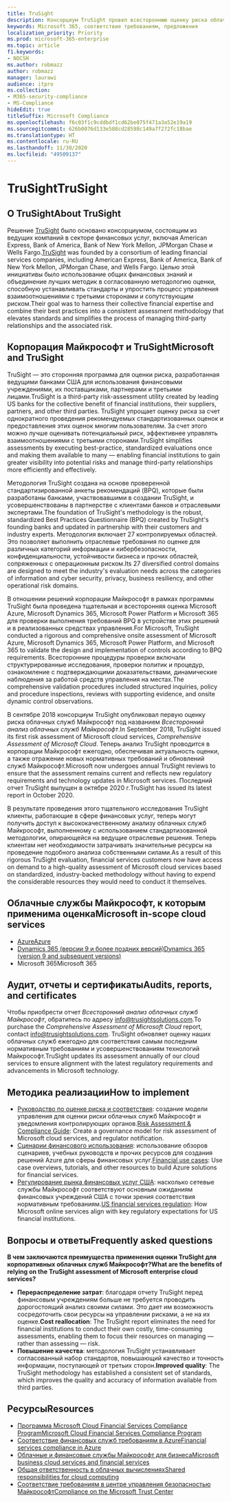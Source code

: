 ```yaml
---
title: TruSight
description: Консорциум TruSight провел всестороннюю оценку риска облачных служб Майкрософт, созданных в соответствии с самыми жесткими требованиями клиентов, работающих в сфере финансовых услуг.
keywords: Microsoft 365, соответствие требованиям, предложения
localization_priority: Priority
ms.prod: microsoft-365-enterprise
ms.topic: article
f1.keywords:
- NOCSH
ms.author: robmazz
author: robmazz
manager: laurawi
audience: itpro
ms.collection:
- M365-security-compliance
- MS-Compliance
hideEdit: true
titleSuffix: Microsoft Compliance
ms.openlocfilehash: f6c03f1c9cddbdf1cd62be075f471a3a52e19a19
ms.sourcegitcommit: 626b0076d133e588cd28598c149a7f272fc18bae
ms.translationtype: HT
ms.contentlocale: ru-RU
ms.lasthandoff: 11/30/2020
ms.locfileid: "49509137"
---
```

# <a name="trusight"></a><span data-ttu-id="a3b0f-104">TruSight</span><span class="sxs-lookup"><span data-stu-id="a3b0f-104">TruSight</span></span>

## <a name="about-trusight"></a><span data-ttu-id="a3b0f-105">О TruSight</span><span class="sxs-lookup"><span data-stu-id="a3b0f-105">About TruSight</span></span>

<span data-ttu-id="a3b0f-106">Решение [TruSight](https://trusightsolutions.com/) было основано консорциумом, состоящим из ведущих компаний в секторе финансовых услуг, включая American Express, Bank of America, Bank of New York Mellon, JPMorgan Chase и Wells Fargo.</span><span class="sxs-lookup"><span data-stu-id="a3b0f-106">[TruSight](https://trusightsolutions.com/) was founded by a consortium of leading financial services companies, including American Express, Bank of America, Bank of New York Mellon, JPMorgan Chase, and Wells Fargo.</span></span> <span data-ttu-id="a3b0f-107">Целью этой инициативы было использование общих финансовых знаний и объединение лучших методик в согласованную методологию оценки, способную устанавливать стандарты и упростить процесс управления взаимоотношениями с третьими сторонами и сопутствующим риском.</span><span class="sxs-lookup"><span data-stu-id="a3b0f-107">Their goal was to harness their collective financial expertise and combine their best practices into a consistent assessment methodology that elevates standards and simplifies the process of managing third-party relationships and the associated risk.</span></span>

## <a name="microsoft-and-trusight"></a><span data-ttu-id="a3b0f-108">Корпорация Майкрософт и TruSight</span><span class="sxs-lookup"><span data-stu-id="a3b0f-108">Microsoft and TruSight</span></span>

<span data-ttu-id="a3b0f-109">TruSight — это сторонняя программа для оценки риска, разработанная ведущими банками США для использования финансовыми учреждениями, их поставщиками, партнерами и третьими лицами.</span><span class="sxs-lookup"><span data-stu-id="a3b0f-109">TruSight is a third-party risk-assessment utility created by leading US banks for the collective benefit of financial institutions, their suppliers, partners, and other third parties.</span></span> <span data-ttu-id="a3b0f-110">TruSight упрощает оценку риска за счет однократного проведения рекомендуемых стандартизованных оценок и предоставления этих оценок многим пользователям. За счет этого можно лучше оценивать потенциальный риск, эффективнее управлять взаимоотношениями с третьими сторонами.</span><span class="sxs-lookup"><span data-stu-id="a3b0f-110">TruSight simplifies assessments by executing best-practice, standardized evaluations once and making them available to many — enabling financial institutions to gain greater visibility into potential risks and manage third-party relationships more efficiently and effectively.</span></span>

<span data-ttu-id="a3b0f-111">Методология TruSight создана на основе проверенной стандартизированной анкеты рекомендаций (BPQ), которые были разработаны банками, участвовавшими в создании TruSight, и усовершенствованы в партнерстве с клиентами банков и отраслевыми экспертами.</span><span class="sxs-lookup"><span data-stu-id="a3b0f-111">The foundation of TruSight's methodology is the robust, standardized Best Practices Questionnaire (BPQ) created by TruSight's founding banks and updated in partnership with their customers and industry experts.</span></span> <span data-ttu-id="a3b0f-112">Методология включает 27 контролируемых областей. Это позволяет выполнить отраслевые требования по оценке для различных категорий информации и кибербезопасности, конфиденциальности, устойчивости бизнеса и прочих областей, сопряженных с операционным риском.</span><span class="sxs-lookup"><span data-stu-id="a3b0f-112">Its 27 diversified control domains are designed to meet the industry's evaluation needs across the categories of information and cyber security, privacy, business resiliency, and other operational risk domains.</span></span>

<span data-ttu-id="a3b0f-113">В отношении решений корпорации Майкрософт в рамках программы TruSight была проведена тщательная и всесторонняя оценка Microsoft Azure, Microsoft Dynamics 365, Microsoft Power Platform и Microsoft 365 для проверки выполнения требований BPQ в устройстве этих решений и в реализованных средствах управления.</span><span class="sxs-lookup"><span data-stu-id="a3b0f-113">For Microsoft, TruSight conducted a rigorous and comprehensive onsite assessment of Microsoft Azure, Microsoft Dynamics 365, Microsoft Power Platform, and Microsoft 365 to validate the design and implementation of controls according to BPQ requirements.</span></span> <span data-ttu-id="a3b0f-114">Всесторонние процедуры проверки включали структурированные исследования, проверки политик и процедур, ознакомление с подтверждающими доказательствами, динамические наблюдения за работой средств управления на местах.</span><span class="sxs-lookup"><span data-stu-id="a3b0f-114">The comprehensive validation procedures included structured inquiries, policy and procedure inspections, reviews with supporting evidence, and onsite dynamic control observations.</span></span>

<span data-ttu-id="a3b0f-115">В сентябре 2018 консорциум TruSight опубликовал первую оценку риска облачных служб Майкрософт под названием *Всесторонний анализ облачных служб Майкрософт*.</span><span class="sxs-lookup"><span data-stu-id="a3b0f-115">In September 2018, TruSight issued its first risk assessment of Microsoft cloud services, *Comprehensive Assessment of Microsoft Cloud*.</span></span> <span data-ttu-id="a3b0f-116">Теперь анализ TruSight проводится в корпорации Майкрософт ежегодно, обеспечивая актуальность оценки, а также отражение новых нормативных требований и обновлений служб Майкрософт.</span><span class="sxs-lookup"><span data-stu-id="a3b0f-116">Microsoft now undergoes annual TruSight reviews to ensure that the assessment remains current and reflects new regulatory requirements and technology updates in Microsoft services.</span></span> <span data-ttu-id="a3b0f-117">Последний отчет TruSight выпущен в октябре 2020 г.</span><span class="sxs-lookup"><span data-stu-id="a3b0f-117">TruSight has issued its latest report in October 2020.</span></span>

<span data-ttu-id="a3b0f-118">В результате проведения этого тщательного исследования TruSight клиенты, работающие в сфере финансовых услуг, теперь могут получить доступ к высококачественному анализу облачных служб Майкрософт, выполненному с использованием стандартизованной методологии, опирающейся на ведущие отраслевые решения. Теперь клиентам нет необходимости затрачивать значительные ресурсы на проведение подобного анализа собственными силами.</span><span class="sxs-lookup"><span data-stu-id="a3b0f-118">As a result of this rigorous TruSight evaluation, financial services customers now have access on demand to a high-quality assessment of Microsoft cloud services based on standardized, industry-backed methodology without having to expend the considerable resources they would need to conduct it themselves.</span></span>

## <a name="microsoft-in-scope-cloud-services"></a><span data-ttu-id="a3b0f-119">Облачные службы Майкрософт, к которым применима оценка</span><span class="sxs-lookup"><span data-stu-id="a3b0f-119">Microsoft in-scope cloud services</span></span>

- [<span data-ttu-id="a3b0f-120">Azure</span><span class="sxs-lookup"><span data-stu-id="a3b0f-120">Azure</span></span>](https://aka.ms/AzureCompliance)
- [<span data-ttu-id="a3b0f-121">Dynamics 365 (версии 9 и более поздних версий)</span><span class="sxs-lookup"><span data-stu-id="a3b0f-121">Dynamics 365 (version 9 and subsequent versions)</span></span>](https://aka.ms/d365-compliance-list)
- <span data-ttu-id="a3b0f-122">Microsoft 365</span><span class="sxs-lookup"><span data-stu-id="a3b0f-122">Microsoft 365</span></span>

## <a name="audits-reports-and-certificates"></a><span data-ttu-id="a3b0f-123">Аудит, отчеты и сертификаты</span><span class="sxs-lookup"><span data-stu-id="a3b0f-123">Audits, reports, and certificates</span></span>

<span data-ttu-id="a3b0f-124">Чтобы приобрести отчет *Всесторонний анализ облачных служб Майкрософт*, обратитесь по адресу info@trusightsolutions.com.</span><span class="sxs-lookup"><span data-stu-id="a3b0f-124">To purchase the *Comprehensive Assessment of Microsoft Cloud* report, contact info@trusightsolutions.com.</span></span> <span data-ttu-id="a3b0f-125">TruSight обновляет оценку наших облачных служб ежегодно для соответствия самым последним нормативным требованиям и усовершенствованиям технологий Майкрософт.</span><span class="sxs-lookup"><span data-stu-id="a3b0f-125">TruSight updates its assessment annually of our cloud services to ensure alignment with the latest regulatory requirements and advancements in Microsoft technology.</span></span>

## <a name="how-to-implement"></a><span data-ttu-id="a3b0f-126">Методика реализации</span><span class="sxs-lookup"><span data-stu-id="a3b0f-126">How to implement</span></span>

- <span data-ttu-id="a3b0f-127">[Руководство по оценке риска и соответствия](https://aka.ms/RiskGovernanceGuide): создание модели управления для оценки риски облачных служб Майкрософт и уведомления контролирующих органов.</span><span class="sxs-lookup"><span data-stu-id="a3b0f-127">[Risk Assessment & Compliance Guide](https://aka.ms/RiskGovernanceGuide): Create a governance model for risk assessment of Microsoft cloud services, and regulator notification.</span></span>
- <span data-ttu-id="a3b0f-128">[Сценарии финансового использования](https://docs.microsoft.com/azure/industry/financial/): использование обзоров сценариев, учебных руководств и прочих ресурсов для создания решений Azure для сферы финансовых услуг.</span><span class="sxs-lookup"><span data-stu-id="a3b0f-128">[Financial use cases](https://docs.microsoft.com/azure/industry/financial/): Use case overviews, tutorials, and other resources to build Azure solutions for financial services.</span></span>
- <span data-ttu-id="a3b0f-129">[Регулирование рынка финансовых услуг США](https://aka.ms/FinServ-Guide-US): насколько сетевые службы Майкрософт соответствуют основным ожиданиям финансовых учреждений США с точки зрения соответствия нормативным требованиям.</span><span class="sxs-lookup"><span data-stu-id="a3b0f-129">[US financial services regulation](https://aka.ms/FinServ-Guide-US): How Microsoft online services align with key regulatory expectations for US financial institutions.</span></span>

## <a name="frequently-asked-questions"></a><span data-ttu-id="a3b0f-130">Вопросы и ответы</span><span class="sxs-lookup"><span data-stu-id="a3b0f-130">Frequently asked questions</span></span>

<span data-ttu-id="a3b0f-131">**В чем заключаются преимущества применения оценки TruSight для корпоративных облачных служб Майкрософт?**</span><span class="sxs-lookup"><span data-stu-id="a3b0f-131">**What are the benefits of relying on the TruSight assessment of Microsoft enterprise cloud services?**</span></span>

- <span data-ttu-id="a3b0f-132">**Перераспределение затрат**: благодаря отчету TruSight перед финансовым учреждениям больше не требуется проводить дорогостоящий анализ своими силами. Это дает им возможность сосредоточить свои ресурсы на управлении рисками, а не на их оценке.</span><span class="sxs-lookup"><span data-stu-id="a3b0f-132">**Cost reallocation**: The TruSight report eliminates the need for financial institutions to conduct their own costly, time-consuming assessments, enabling them to focus their resources on managing — rather than assessing — risk.</span></span>
- <span data-ttu-id="a3b0f-133">**Повышение качества**: методология TruSight устанавливает согласованный набор стандартов, повышающий качество и точность информации, поступающей от третьих сторон.</span><span class="sxs-lookup"><span data-stu-id="a3b0f-133">**Improved quality**: The TruSight methodology has established a consistent set of standards, which improves the quality and accuracy of information available from third parties.</span></span>

## <a name="resources"></a><span data-ttu-id="a3b0f-134">Ресурсы</span><span class="sxs-lookup"><span data-stu-id="a3b0f-134">Resources</span></span>

- [<span data-ttu-id="a3b0f-135">Программа Microsoft Cloud Financial Services Compliance Program</span><span class="sxs-lookup"><span data-stu-id="a3b0f-135">Microsoft Cloud Financial Services Compliance Program</span></span>](https://aka.ms/FSCP-Print)
- [<span data-ttu-id="a3b0f-136">Соответствие финансовых служб требованиям в Azure</span><span class="sxs-lookup"><span data-stu-id="a3b0f-136">Financial services compliance in Azure</span></span>](https://aka.ms/FinServ-Compliance-Azure)
- [<span data-ttu-id="a3b0f-137">Облачные и финансовые службы Майкрософт для бизнеса</span><span class="sxs-lookup"><span data-stu-id="a3b0f-137">Microsoft business cloud services and financial services</span></span>](https://aka.ms/FinServ-Compliance)
- [<span data-ttu-id="a3b0f-138">Общая ответственность в облачных вычислениях</span><span class="sxs-lookup"><span data-stu-id="a3b0f-138">Shared responsibilities for cloud computing</span></span>](https://aka.ms/sharedresponsibility)
- [<span data-ttu-id="a3b0f-139">Соответствие требованиям в центре управления безопасностью Майкрософт</span><span class="sxs-lookup"><span data-stu-id="a3b0f-139">Compliance on the Microsoft Trust Center</span></span>](https://www.microsoft.com/trust-center/compliance/compliance-overview)
